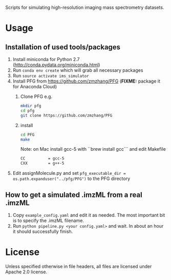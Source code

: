 Scripts for simulating high-resolution imaging mass spectrometry datasets.

# Usage

## Installation of used tools/packages

1. Install miniconda for Python 2.7 (http://conda.pydata.org/miniconda.html)
2. Run `conda env create` which will grab all necessary packages
3. Run `source activate ims_simulator`
4. Install PFG from https://github.com/zmzhang/PFG (**FIXME:** package it for Anaconda Cloud)
   1.  Clone PFG e.g. 
   
        ```bash
        mkdir pfg
        cd pfg
        git clone https://github.com/zmzhang/PFG
        ```
   2. install
      ```bash
      cd PFG
      make
      ```
      Note: on Mac install gcc-5 with ``brew install gcc``` and edit Makefile 
      
      ```bash
      CC          = gcc-5
      CXX         = g++-5
      ```
5. Edit assignMolecule.py and set ```pfg_executable_dir = os.path.expanduser("../pfg/PFG")``` to the PFG directory

## How to get a simulated .imzML from a real .imzML

1. Copy `example_config.yaml` and edit it as needed. The most important bit is to specify the .imzML filename.
2. Run `python pipeline.py <your config.yaml>` and wait. In about an hour it should successfully finish.

# License

Unless specified otherwise in file headers, all files are licensed under Apache 2.0 license.

